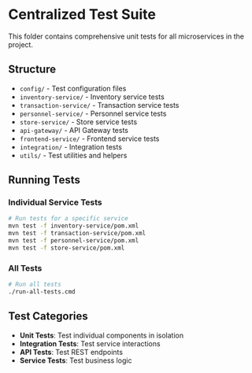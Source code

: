 # Centralized Test Suite

This folder contains comprehensive unit tests for all microservices in the project.

## Structure

- `config/` - Test configuration files
- `inventory-service/` - Inventory service tests
- `transaction-service/` - Transaction service tests
- `personnel-service/` - Personnel service tests
- `store-service/` - Store service tests
- `api-gateway/` - API Gateway tests
- `frontend-service/` - Frontend service tests
- `integration/` - Integration tests
- `utils/` - Test utilities and helpers

## Running Tests

### Individual Service Tests
```bash
# Run tests for a specific service
mvn test -f inventory-service/pom.xml
mvn test -f transaction-service/pom.xml
mvn test -f personnel-service/pom.xml
mvn test -f store-service/pom.xml
```

### All Tests
```bash
# Run all tests
./run-all-tests.cmd
```

## Test Categories

- **Unit Tests**: Test individual components in isolation
- **Integration Tests**: Test service interactions
- **API Tests**: Test REST endpoints
- **Service Tests**: Test business logic